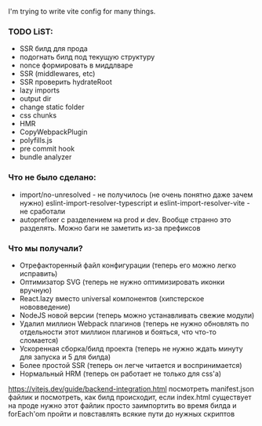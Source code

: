 I'm trying to write vite config for many things.

### TODO LiST:
 - SSR билд для прода
 - подогнать билд под текущую структуру
 - nonce формировать в миддлваре
 - SSR (middlewares, etc)
 - SSR проверить hydrateRoot
 - lazy imports
 - output dir
 - change static folder
 - css chunks
 - HMR
 - CopyWebpackPlugin
 - polyfills.js
 - pre commit hook
 - bundle analyzer

### Что не было сделано:
 - import/no-unresolved - не получилось (не очень понятно даже зачем нужно)
   eslint-import-resolver-typescript и eslint-import-resolver-vite - не сработали
 - autoprefixer с разделением на prod и dev. Вообще странно это разделять.
   Можно баги не заметить из-за префиксов


### Что мы получали?
 - Отрефакторенный файл конфигурации (теперь его можно легко исправить)
 - Оптимизатор SVG (теперь не нужно оптимизировать иконки вручную)
 - React.lazy вместо universal компонентов (хипстерское нововведение)
 - NodeJS новой версии (теперь можно устанавливать свежие модули)
 - Удалил миллион Webpack плагинов (теперь не нужно обновлять по отдельности этот миллион плагинов и бояться, что что-то сломается)
 - Ускоренная сборка/билд проекта (теперь не нужно ждать минуту для запуска и 5 для билда)
 - Более простой SSR (теперь он легче читается и воспринимается)
 - Нормальный HRM (теперь он работает не только для css'a)



 https://vitejs.dev/guide/backend-integration.html
 посмотреть manifest.json файлик и посмотреть, как билд происходит, если index.html существует
 на проде нужно этот файлик просто заимпортить во время билда и forEach'om пройти и повставлять всякие пути до нужных скриптов